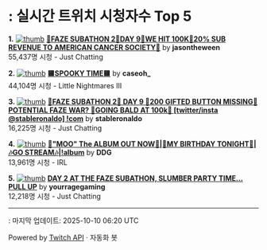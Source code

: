 # : 실시간 트위치 시청자수 Top 5

**1.** [![thumb](https://static-cdn.jtvnw.net/previews-ttv/live_user_jasontheween-320x180.jpg)](https://twitch.tv/jasontheween)
**[🔴FAZE SUBATHON 2🔴DAY 9🔴WE HIT 100K🔴20% SUB REVENUE TO AMERICAN CANCER SOCIETY🔴](https://twitch.tv/jasontheween)** by **jasontheween**<br>55,437명 시청  - Just Chatting

**2.** [![thumb](https://static-cdn.jtvnw.net/previews-ttv/live_user_caseoh_-320x180.jpg)](https://twitch.tv/caseoh_)
**[🟨SPOOKY TIME🟨](https://twitch.tv/caseoh_)** by **caseoh_**<br>44,104명 시청  - Little Nightmares III

**3.** [![thumb](https://static-cdn.jtvnw.net/previews-ttv/live_user_stableronaldo-320x180.jpg)](https://twitch.tv/stableronaldo)
**[👻FAZE SUBATHON 2👻 DAY 9 👻200 GIFTED BUTTON MISSING👻 POTENTIAL FAZE WAR? 👻GOING BALD AT 100k👻 [twitter/insta @stableronaldo] !com](https://twitch.tv/stableronaldo)** by **stableronaldo**<br>16,225명 시청  - Just Chatting

**4.** [![thumb](https://static-cdn.jtvnw.net/previews-ttv/live_user_ddg-320x180.jpg)](https://twitch.tv/DDG)
**[🚨"MOO" The ALBUM OUT NOW🚨|🎂MY BIRTHDAY TONIGHT🎂|🎶GO STREAM🎶|!album](https://twitch.tv/DDG)** by **DDG**<br>13,961명 시청  - IRL

**5.** [![thumb](https://static-cdn.jtvnw.net/previews-ttv/live_user_yourragegaming-320x180.jpg)](https://twitch.tv/yourragegaming)
**[DAY 2 AT THE FAZE SUBATHON, SLUMBER PARTY TIME… PULL UP](https://twitch.tv/yourragegaming)** by **yourragegaming**<br>12,218명 시청  - Just Chatting


---
: 마지막 업데이트: 2025-10-10 06:20 UTC

Powered by [Twitch API](https://dev.twitch.tv/docs/api/reference) · 자동화 봇